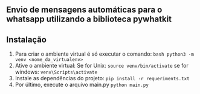 ## Envio de mensagens automáticas para o whatsapp utilizando a biblioteca pywhatkit
## Instalação
1. Para criar o ambiente virtual é só executar o comando: ```bash python3 -m venv <nome_da_virtualenv>```
2. Ative o ambiente virtual: Se for Unix: `source venv/bin/activate` se for windows: `venv\Scripts\activate`
3. Instale as dependências do projeto: `pip install -r requeriments.txt`
4. Por último, execute o arquivo main.py `python main.py`
